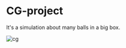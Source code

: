# CG-project
It's a simulation about many balls in a big box.

![cg](https://user-images.githubusercontent.com/43372042/94392030-1f7beb80-0192-11eb-8bbc-da96023e573d.png)
